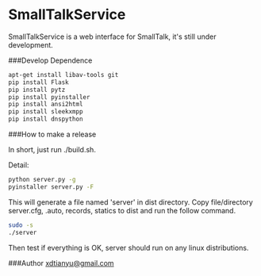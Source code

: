 # SmallTalkService
SmallTalkService is a web interface for SmallTalk, it's still under development.

###Develop Dependence

```bash
apt-get install libav-tools git
pip install Flask
pip install pytz
pip install pyinstaller
pip install ansi2html
pip install sleekxmpp
pip install dnspython
```

###How to make a release

In short, just run ./build.sh.

Detail:

```bash
python server.py -g
pyinstaller server.py -F
```
This will generate a file named 'server' in dist directory. Copy file/directory server.cfg, .auto, records, statics to dist and run the follow command.

```bash
sudo -s
./server
```

Then test if everything is OK, server should run on any linux distributions.


###Author
xdtianyu@gmail.com

